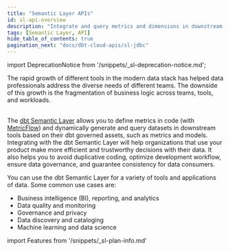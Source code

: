 ```yaml
---
title: "Semantic Layer APIs"
id: sl-api-overview
description: "Integrate and query metrics and dimensions in downstream tools using the Semantic Layer APIs"
tags: [Semantic Layer, API]
hide_table_of_contents: true
pagination_next: "docs/dbt-cloud-apis/sl-jdbc"
---
```


<VersionBlock lastVersion="1.5">

import DeprecationNotice from '/snippets/_sl-deprecation-notice.md';

<DeprecationNotice />
 
</VersionBlock>
 
The rapid growth of different tools in the modern data stack has helped data professionals address the diverse needs of different teams. The downside of this growth is the fragmentation of business logic across teams, tools, and workloads.<br /><br />

The [dbt Semantic Layer](/docs/use-dbt-semantic-layer/dbt-sl) allows you to define metrics in code (with [MetricFlow](/docs/build/about-metricflow)) and dynamically generate and query datasets in downstream tools based on their dbt governed assets, such as metrics and models. Integrating with the dbt Semantic Layer will help organizations that use your product make more efficient and trustworthy decisions with their data. It also helps you to avoid duplicative coding, optimize development workflow, ensure data governance, and guarantee consistency for data consumers.  

You can use the dbt Semantic Layer for a variety of tools and applications of data. Some common use cases are:

* Business intelligence (BI), reporting, and analytics
* Data quality and monitoring
* Governance and privacy
* Data discovery and cataloging
* Machine learning and data science

<!-- this partial lives here: https://github.com/dbt-labs/docs.getdbt.com/website/snippets/_sl-plan-info. Use it on diff pages and to tailor the message depending which instance can access the SL and what product lifecycle we're in. -->

import Features from '/snippets/_sl-plan-info.md'

<Features
product="dbt Semantic Layer"
plan="dbt Cloud Team or Enterprise"
/>

<div className="grid--3-col">

<Card
    title="JDBC API"
    body="Use a JDBC driver to query metrics and dimensions in downstream tools, while also providing standard metadata functionality."
    link="/docs/dbt-cloud-apis/sl-jdbc"
    icon="dbt-bit"/>

<Card
    title="GraphQL API"
    body="Use GraphQL to query metrics and dimensions in downstream tools."
    link="/docs/dbt-cloud-apis/sl-graphql"
    icon="dbt-bit"/>

<Card
    title="Semantic manifest"
    body="Learn about the semantic manifest.json file and how you can use artifacts to gain insights about your Semantic Layer."
    link="/docs/dbt-cloud-apis/sl-manifest"
    icon="dbt-bit"/>

</div>
